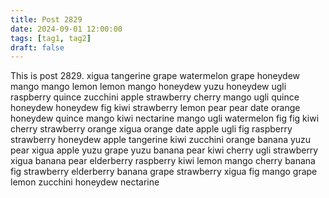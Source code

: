 ```yaml
---
title: Post 2829
date: 2024-09-01 12:00:00
tags: [tag1, tag2]
draft: false
---
```

This is post 2829.
xigua
tangerine
grape
watermelon
grape
honeydew
mango
mango
lemon
lemon
mango
honeydew
yuzu
honeydew
ugli
raspberry
quince
zucchini
apple
strawberry
cherry
mango
ugli
quince
honeydew
honeydew
fig
kiwi
strawberry
lemon
pear
pear
date
orange
honeydew
quince
mango
kiwi
nectarine
mango
ugli
watermelon
fig
fig
kiwi
cherry
strawberry
orange
xigua
orange
date
apple
ugli
fig
raspberry
strawberry
honeydew
apple
tangerine
kiwi
zucchini
orange
banana
yuzu
pear
xigua
apple
yuzu
grape
yuzu
banana
pear
kiwi
cherry
ugli
strawberry
xigua
banana
pear
elderberry
raspberry
kiwi
lemon
mango
cherry
banana
fig
strawberry
elderberry
banana
grape
strawberry
xigua
fig
mango
grape
lemon
zucchini
honeydew
nectarine
